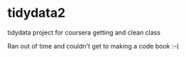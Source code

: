 tidydata2
=========

tidydata project for coursera getting and clean class

Ran out of time and couldn't get to making a code book :-(
